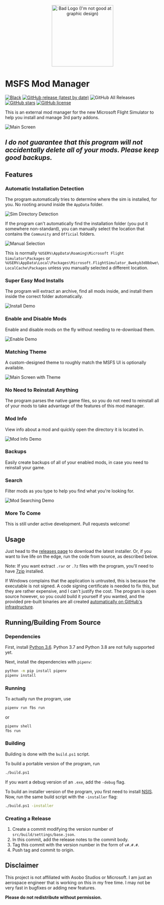 <center><img src="src/main/resources/base/icons/icon.png" alt="Bad Logo (I'm not good at graphic design)" width="200"/></center>

# MSFS Mod Manager

[![Black](https://img.shields.io/badge/code%20style-black-000000.svg)](https://github.com/psf/black)
[![GitHub release (latest by date)](https://img.shields.io/github/v/release/nathanvaughn/msfs-mod-manager)](https://github.com/NathanVaughn/msfs-mod-manager/releases/latest)
![GitHub All Releases](https://img.shields.io/github/downloads/nathanvaughn/msfs-mod-manager/total)
[![GitHub stars](https://img.shields.io/github/stars/NathanVaughn/msfs-mod-manager)](https://github.com/NathanVaughn/msfs-mod-manager/stargazers)
[![GitHub license](https://img.shields.io/github/license/NathanVaughn/msfs-mod-manager)](https://github.com/NathanVaughn/msfs-mod-manager/blob/master/LICENSE)

This is an external mod manager for the new Microsoft Flight Simulator to help you install
and manage 3rd party addons.

![Main Screen](screenshots/main.png)

## ***I do not guarantee that this program will not accidentally delete all of your mods. Please keep good backups.***

## Features

### Automatic Installation Detection

The program automatically tries to determine where the sim is installed, for you.
No rooting around inside the `AppData` folder.

![Sim Directory Detection](screenshots/auto-detect.png)

If the program can't automatically find the installation folder (you put it somewhere
non-standard), you can manually select the location that contains the `Community` and
`Official` folders.

![Manual Selection](screenshots/manual-select.png)

This is normally `%USER%\AppData\Roaming\Microsoft Flight Simulator\Packages` or
`%USER%\AppData\Local\Packages\Microsoft.FlightSimulator_8wekyb3d8bbwe\LocalCache\Packages`
unless you manually selected a different location.

### Super Easy Mod Installs

The program will extract an archive, find all mods inside, and install them
inside the correct folder automatically.

![Install Demo](screenshots/install.gif)

### Enable and Disable Mods

Enable and disable mods on the fly without needing to re-download them.

![Enable Demo](screenshots/enable.gif)

### Matching Theme

A custom-designed theme to roughly match the MSFS UI is optionally available.

![Main Screen with Theme](screenshots/main-theme.png)

### No Need to Reinstall Anything

The program parses the native game files, so you do not need to reinstall all of your
mods to take advantage of the features of this mod manager.

### Mod Info

View info about a mod and quickly open the directory it is located in.

![Mod Info Demo](screenshots/mod-info.gif)

### Backups

Easily create backups of all of your enabled mods, in case you need to reinstall
your game.

### Search

Filter mods as you type to help you find what you're looking for.

![Mod Searching Demo](screenshots/search.gif)

### More To Come

This is still under active development. Pull requests welcome!

## Usage

Just head to the
[releases page](https://github.com/NathanVaughn/msfs-mod-manager/releases)
to download the latest installer. Or, if you want to live life on the edge,
run the code from source, as described below.

Note: If you want extract `.rar` or `.7z` files with the program, you'll need
to have [7zip](https://www.7-zip.org/) installed.

If Windows complains that the application is untrusted, this is because
the executable is not signed. A code signing certificate is needed to fix this,
but they are rather expensive, and I can't justify the cost.
The program is open source however, so you could build
it yourself if you wanted, and the provided pre-built binaries are all created
[automatically on GitHub's infrastructure](https://github.com/NathanVaughn/msfs-mod-manager/actions?query=workflow%3A%22Create+Release%22).

## Running/Building From Source

### Dependencies

First, install [Python 3.6](https://www.python.org/downloads/release/python-368/).
Python 3.7 and Python 3.8 are not fully supported yet.

Next, install the dependencies with `pipenv`:

```bash
python -m pip install pipenv
pipenv install
```

### Running

To actually run the program, use
```bash
pipenv run fbs run
```

or
```bash
pipenv shell
fbs run
```

### Building

Building is done with the `build.ps1` script.

To build a portable version of the program, run
```bash
./build.ps1
```

If you want a debug version of an `.exe`, add the `-debug` flag.

To build an installer version of the program, you first need to install
[NSIS](https://nsis.sourceforge.io/Main_Page).
Now, run the same build script with the `-installer` flag:
```bash
./build.ps1 -installer
```

### Creating a Release

1. Create a commit modifying the version number of `src/build/settings/base.json`.
2. In this commit, add the release notes to the commit body.
3. Tag this commit with the version number in the form of `v#.#.#`.
4. Push tag and commit to origin.

## Disclaimer

This project is not affiliated with Asobo Studios or Microsoft.
I am just an aerospace engineer that is working on this in my free time.
I may not be very fast in bugfixes or adding new features.

**Please do not redistribute without permission.**

